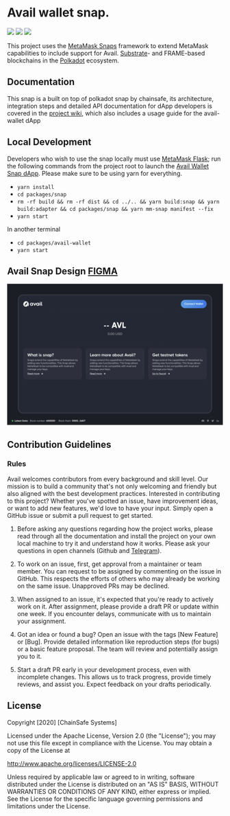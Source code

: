 # Avail wallet snap.

![](https://github.com/availproject/metamask-snap-avail/workflows/ci/badge.svg)
![](https://img.shields.io/github/issues-raw/availproject/metamask-snap-avail)
![](https://img.shields.io/github/license/availproject/metamask-snap-avail)

This project uses the [MetaMask Snaps](https://metamask.io/snaps/) framework to extend MetaMask
capabilities to include support for Avail.
[Substrate](https://docs.substrate.io/)- and FRAME-based blockchains in the
[Polkadot](https://www.polkadot.network/) ecosystem.

## Documentation

This snap is a built on top of polkadot snap by chainsafe, its architecture, integration steps and detailed API documentation for dApp
developers is covered in the
[project wiki](https://github.com/availproject/metamask-snap-avail/wiki), which also includes a
usage guide for the avail-wallet dApp

## Local Development

Developers who wish to use the snap locally must use [MetaMask Flask](https://metamask.io/flask/);
run the following commands from the project root to launch the
[Avail Wallet Snap dApp](https://github.com/availproject/metamask-snap-avail/tree/master/packages/avail-wallet).
Please make sure to be using yarn for everything.

- `yarn install`
- `cd packages/snap`
- `rm -rf build && rm -rf dist && cd ../.. && yarn build:snap && yarn build:adapter && cd packages/snap && yarn mm-snap manifest --fix`
- `yarn start` <br/>

In another terminal

- `cd packages/avail-wallet`
- `yarn start`

## Avail Snap Design [FIGMA](https://www.figma.com/file/R10LzyyjKxiCgm4nMIu9bw/Avail-Designs?type=design&node-id=399-339&mode=design&t=VXeFmfwcQfdUWYcz-0)
![](./design.png)


## Contribution Guidelines

### Rules

Avail welcomes contributors from every background and skill level. Our mission is to build a community that's not only welcoming and friendly but also aligned with the best development practices. Interested in contributing to this project? Whether you've spotted an issue, have improvement ideas, or want to add new features, we'd love to have your input. Simply open a GitHub issue or submit a pull request to get started.

1. Before asking any questions regarding how the project works, please read through all the documentation and install the project on your own local machine to try it and understand how it works. Please ask your questions in open channels (Github and [Telegram](https://t.me/avail_uncharted/5)).

2. To work on an issue, first, get approval from a maintainer or team member. You can request to be assigned by commenting on the issue in GitHub. This respects the efforts of others who may already be working on the same issue. Unapproved PRs may be declined.

3. When assigned to an issue, it's expected that you're ready to actively work on it. After assignment, please provide a draft PR or update within one week. If you encounter delays, communicate with us to maintain your assignment.

4. Got an idea or found a bug? Open an issue with the tags [New Feature] or [Bug]. Provide detailed information like reproduction steps (for bugs) or a basic feature proposal. The team will review and potentially assign you to it.

5. Start a draft PR early in your development process, even with incomplete changes. This allows us to track progress, provide timely reviews, and assist you. Expect feedback on your drafts periodically.

## License

Copyright [2020] [ChainSafe Systems]

Licensed under the Apache License, Version 2.0 (the "License");
you may not use this file except in compliance with the License.
You may obtain a copy of the License at

http://www.apache.org/licenses/LICENSE-2.0

Unless required by applicable law or agreed to in writing, software
distributed under the License is distributed on an "AS IS" BASIS,
WITHOUT WARRANTIES OR CONDITIONS OF ANY KIND, either express or implied.
See the License for the specific language governing permissions and
limitations under the License.
